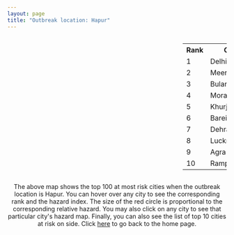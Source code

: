 ```yaml
---
layout: page
title: "Outbreak location: Hapur"
---
```

<div style="width: 100%; overflow: auto;">
<div style="width: 75%; float: left;">
<div id="mapid">
<script src="https://buda-magenta.github.io/hazard_map/load_map.js"></script>

<script>
var marker_outbreak = L.marker([28.740613, 77.835426],{"autoPan": true}).addTo(map); marker_outbreak.bindTooltip("Hapur").openTooltip();

var circle_1 = L.circle([28.651718, 77.221939], {"pane": "markerPane", "color": "red", "fill": true, "fillOpacity": 0.2, "fillRule": "evenodd", "lineCap": "round", "lineJoin": "round", "opacity": 1.0, "radius": 107872, "stroke": true, "weight": 3}).addTo(map);
circle_1.bindTooltip("Delhi<br>rank: 1<br>hazard index: 0.107872")
circle_1.bindPopup('<a href="https://buda-magenta.github.io/hazard_map/Delhi">Delhi</a>')

var circle_2 = L.circle([29.000653, 77.768229], {"pane": "markerPane", "color": "red", "fill": true, "fillOpacity": 0.2, "fillRule": "evenodd", "lineCap": "round", "lineJoin": "round", "opacity": 1.0, "radius": 43498, "stroke": true, "weight": 3}).addTo(map);
circle_2.bindTooltip("Meerut<br>rank: 2<br>hazard index: 0.043499")
circle_2.bindPopup('<a href="https://buda-magenta.github.io/hazard_map/Meerut">Meerut</a>')

var circle_3 = L.circle([28.388861, 77.974798], {"pane": "markerPane", "color": "red", "fill": true, "fillOpacity": 0.2, "fillRule": "evenodd", "lineCap": "round", "lineJoin": "round", "opacity": 1.0, "radius": 41377, "stroke": true, "weight": 3}).addTo(map);
circle_3.bindTooltip("Bulandshahr<br>rank: 3<br>hazard index: 0.041377")
circle_3.bindPopup('<a href="https://buda-magenta.github.io/hazard_map/Bulandshahr">Bulandshahr</a>')

var circle_4 = L.circle([28.863842, 78.805778], {"pane": "markerPane", "color": "red", "fill": true, "fillOpacity": 0.2, "fillRule": "evenodd", "lineCap": "round", "lineJoin": "round", "opacity": 1.0, "radius": 29864, "stroke": true, "weight": 3}).addTo(map);
circle_4.bindTooltip("Moradabad<br>rank: 4<br>hazard index: 0.029865")
circle_4.bindPopup('<a href="https://buda-magenta.github.io/hazard_map/Moradabad">Moradabad</a>')

var circle_5 = L.circle([28.205907, 77.875714], {"pane": "markerPane", "color": "red", "fill": true, "fillOpacity": 0.2, "fillRule": "evenodd", "lineCap": "round", "lineJoin": "round", "opacity": 1.0, "radius": 20652, "stroke": true, "weight": 3}).addTo(map);
circle_5.bindTooltip("Khurja<br>rank: 5<br>hazard index: 0.020652")
circle_5.bindPopup('<a href="https://buda-magenta.github.io/hazard_map/Khurja">Khurja</a>')

var circle_6 = L.circle([28.457876, 79.405571], {"pane": "markerPane", "color": "red", "fill": true, "fillOpacity": 0.2, "fillRule": "evenodd", "lineCap": "round", "lineJoin": "round", "opacity": 1.0, "radius": 14453, "stroke": true, "weight": 3}).addTo(map);
circle_6.bindTooltip("Bareilly<br>rank: 6<br>hazard index: 0.014454")
circle_6.bindPopup('<a href="https://buda-magenta.github.io/hazard_map/Bareilly">Bareilly</a>')

var circle_7 = L.circle([30.325565, 78.043681], {"pane": "markerPane", "color": "red", "fill": true, "fillOpacity": 0.2, "fillRule": "evenodd", "lineCap": "round", "lineJoin": "round", "opacity": 1.0, "radius": 10356, "stroke": true, "weight": 3}).addTo(map);
circle_7.bindTooltip("Dehradun<br>rank: 7<br>hazard index: 0.010357")
circle_7.bindPopup('<a href="https://buda-magenta.github.io/hazard_map/Dehradun">Dehradun</a>')

var circle_8 = L.circle([26.838100, 80.934600], {"pane": "markerPane", "color": "red", "fill": true, "fillOpacity": 0.2, "fillRule": "evenodd", "lineCap": "round", "lineJoin": "round", "opacity": 1.0, "radius": 8529, "stroke": true, "weight": 3}).addTo(map);
circle_8.bindTooltip("Lucknow<br>rank: 8<br>hazard index: 0.008530")
circle_8.bindPopup('<a href="https://buda-magenta.github.io/hazard_map/Lucknow">Lucknow</a>')

var circle_9 = L.circle([27.175255, 78.009816], {"pane": "markerPane", "color": "red", "fill": true, "fillOpacity": 0.2, "fillRule": "evenodd", "lineCap": "round", "lineJoin": "round", "opacity": 1.0, "radius": 6063, "stroke": true, "weight": 3}).addTo(map);
circle_9.bindTooltip("Agra<br>rank: 9<br>hazard index: 0.006064")
circle_9.bindPopup('<a href="https://buda-magenta.github.io/hazard_map/Agra">Agra</a>')

var circle_10 = L.circle([28.794068, 79.185930], {"pane": "markerPane", "color": "red", "fill": true, "fillOpacity": 0.2, "fillRule": "evenodd", "lineCap": "round", "lineJoin": "round", "opacity": 1.0, "radius": 5959, "stroke": true, "weight": 3}).addTo(map);
circle_10.bindTooltip("Rampur<br>rank: 10<br>hazard index: 0.005959")
circle_10.bindPopup('<a href="https://buda-magenta.github.io/hazard_map/Rampur">Rampur</a>')

var circle_11 = L.circle([28.402979, 77.310384], {"pane": "markerPane", "color": "red", "fill": true, "fillOpacity": 0.2, "fillRule": "evenodd", "lineCap": "round", "lineJoin": "round", "opacity": 1.0, "radius": 5409, "stroke": true, "weight": 3}).addTo(map);
circle_11.bindTooltip("Faridabad<br>rank: 11<br>hazard index: 0.005409")
circle_11.bindPopup('<a href="https://buda-magenta.github.io/hazard_map/Faridabad">Faridabad</a>')

var circle_12 = L.circle([28.923397, 78.488317], {"pane": "markerPane", "color": "red", "fill": true, "fillOpacity": 0.2, "fillRule": "evenodd", "lineCap": "round", "lineJoin": "round", "opacity": 1.0, "radius": 5344, "stroke": true, "weight": 3}).addTo(map);
circle_12.bindTooltip("Amroha<br>rank: 12<br>hazard index: 0.005345")
circle_12.bindPopup('<a href="https://buda-magenta.github.io/hazard_map/Amroha">Amroha</a>')

var circle_13 = L.circle([29.938447, 78.145298], {"pane": "markerPane", "color": "red", "fill": true, "fillOpacity": 0.2, "fillRule": "evenodd", "lineCap": "round", "lineJoin": "round", "opacity": 1.0, "radius": 4214, "stroke": true, "weight": 3}).addTo(map);
circle_13.bindTooltip("Haridwar<br>rank: 13<br>hazard index: 0.004214")
circle_13.bindPopup('<a href="https://buda-magenta.github.io/hazard_map/Haridwar">Haridwar</a>')

var circle_14 = L.circle([29.988077, 77.508130], {"pane": "markerPane", "color": "red", "fill": true, "fillOpacity": 0.2, "fillRule": "evenodd", "lineCap": "round", "lineJoin": "round", "opacity": 1.0, "radius": 4157, "stroke": true, "weight": 3}).addTo(map);
circle_14.bindTooltip("Saharanpur<br>rank: 14<br>hazard index: 0.004157")
circle_14.bindPopup('<a href="https://buda-magenta.github.io/hazard_map/Saharanpur">Saharanpur</a>')

var circle_15 = L.circle([27.876990, 78.137290], {"pane": "markerPane", "color": "red", "fill": true, "fillOpacity": 0.2, "fillRule": "evenodd", "lineCap": "round", "lineJoin": "round", "opacity": 1.0, "radius": 3763, "stroke": true, "weight": 3}).addTo(map);
circle_15.bindTooltip("Aligarh<br>rank: 15<br>hazard index: 0.003763")
circle_15.bindPopup('<a href="https://buda-magenta.github.io/hazard_map/Aligarh">Aligarh</a>')

var circle_16 = L.circle([28.428262, 77.002700], {"pane": "markerPane", "color": "red", "fill": true, "fillOpacity": 0.2, "fillRule": "evenodd", "lineCap": "round", "lineJoin": "round", "opacity": 1.0, "radius": 3432, "stroke": true, "weight": 3}).addTo(map);
circle_16.bindTooltip("Gurgaon<br>rank: 16<br>hazard index: 0.003432")
circle_16.bindPopup('<a href="https://buda-magenta.github.io/hazard_map/Gurgaon">Gurgaon</a>')

var circle_17 = L.circle([29.214460, 79.527918], {"pane": "markerPane", "color": "red", "fill": true, "fillOpacity": 0.2, "fillRule": "evenodd", "lineCap": "round", "lineJoin": "round", "opacity": 1.0, "radius": 3425, "stroke": true, "weight": 3}).addTo(map);
circle_17.bindTooltip("Haldwani<br>rank: 17<br>hazard index: 0.003425")
circle_17.bindPopup('<a href="https://buda-magenta.github.io/hazard_map/Haldwani">Haldwani</a>')

var circle_18 = L.circle([28.969640, 79.379747], {"pane": "markerPane", "color": "red", "fill": true, "fillOpacity": 0.2, "fillRule": "evenodd", "lineCap": "round", "lineJoin": "round", "opacity": 1.0, "radius": 2677, "stroke": true, "weight": 3}).addTo(map);
circle_18.bindTooltip("Rudrapur City<br>rank: 18<br>hazard index: 0.002677")
circle_18.bindPopup('<a href="https://buda-magenta.github.io/hazard_map/Rudrapur_City">Rudrapur City</a>')

var circle_19 = L.circle([28.570784, 77.327107], {"pane": "markerPane", "color": "red", "fill": true, "fillOpacity": 0.2, "fillRule": "evenodd", "lineCap": "round", "lineJoin": "round", "opacity": 1.0, "radius": 2503, "stroke": true, "weight": 3}).addTo(map);
circle_19.bindTooltip("Noida<br>rank: 19<br>hazard index: 0.002503")
circle_19.bindPopup('<a href="https://buda-magenta.github.io/hazard_map/Noida">Noida</a>')

var circle_20 = L.circle([27.177366, 78.389912], {"pane": "markerPane", "color": "red", "fill": true, "fillOpacity": 0.2, "fillRule": "evenodd", "lineCap": "round", "lineJoin": "round", "opacity": 1.0, "radius": 2496, "stroke": true, "weight": 3}).addTo(map);
circle_20.bindTooltip("Firozabad<br>rank: 20<br>hazard index: 0.002496")
circle_20.bindPopup('<a href="https://buda-magenta.github.io/hazard_map/Firozabad">Firozabad</a>')

var circle_21 = L.circle([29.448006, 77.740685], {"pane": "markerPane", "color": "red", "fill": true, "fillOpacity": 0.2, "fillRule": "evenodd", "lineCap": "round", "lineJoin": "round", "opacity": 1.0, "radius": 2319, "stroke": true, "weight": 3}).addTo(map);
circle_21.bindTooltip("Muzaffarnagar<br>rank: 21<br>hazard index: 0.002320")
circle_21.bindPopup('<a href="https://buda-magenta.github.io/hazard_map/Muzaffarnagar">Muzaffarnagar</a>')

var circle_22 = L.circle([27.912633, 79.746563], {"pane": "markerPane", "color": "red", "fill": true, "fillOpacity": 0.2, "fillRule": "evenodd", "lineCap": "round", "lineJoin": "round", "opacity": 1.0, "radius": 2067, "stroke": true, "weight": 3}).addTo(map);
circle_22.bindTooltip("Shahjahanpur<br>rank: 22<br>hazard index: 0.002067")
circle_22.bindPopup('<a href="https://buda-magenta.github.io/hazard_map/Shahjahanpur">Shahjahanpur</a>')

var circle_23 = L.circle([26.460914, 80.321759], {"pane": "markerPane", "color": "red", "fill": true, "fillOpacity": 0.2, "fillRule": "evenodd", "lineCap": "round", "lineJoin": "round", "opacity": 1.0, "radius": 2055, "stroke": true, "weight": 3}).addTo(map);
circle_23.bindTooltip("Kanpur<br>rank: 23<br>hazard index: 0.002055")
circle_23.bindPopup('<a href="https://buda-magenta.github.io/hazard_map/Kanpur">Kanpur</a>')

var circle_24 = L.circle([25.843539, 80.918004], {"pane": "markerPane", "color": "red", "fill": true, "fillOpacity": 0.2, "fillRule": "evenodd", "lineCap": "round", "lineJoin": "round", "opacity": 1.0, "radius": 2011, "stroke": true, "weight": 3}).addTo(map);
circle_24.bindTooltip("Fatehpur<br>rank: 24<br>hazard index: 0.002011")
circle_24.bindPopup('<a href="https://buda-magenta.github.io/hazard_map/Fatehpur">Fatehpur</a>')

var circle_25 = L.circle([29.211757, 78.961731], {"pane": "markerPane", "color": "red", "fill": true, "fillOpacity": 0.2, "fillRule": "evenodd", "lineCap": "round", "lineJoin": "round", "opacity": 1.0, "radius": 1976, "stroke": true, "weight": 3}).addTo(map);
circle_25.bindTooltip("Kashipur<br>rank: 25<br>hazard index: 0.001976")
circle_25.bindPopup('<a href="https://buda-magenta.github.io/hazard_map/Kashipur">Kashipur</a>')

var circle_26 = L.circle([28.733400, 77.298600], {"pane": "markerPane", "color": "red", "fill": true, "fillOpacity": 0.2, "fillRule": "evenodd", "lineCap": "round", "lineJoin": "round", "opacity": 1.0, "radius": 1972, "stroke": true, "weight": 3}).addTo(map);
circle_26.bindTooltip("Loni<br>rank: 26<br>hazard index: 0.001973")
circle_26.bindPopup('<a href="https://buda-magenta.github.io/hazard_map/Loni">Loni</a>')

var circle_27 = L.circle([19.075990, 72.877393], {"pane": "markerPane", "color": "red", "fill": true, "fillOpacity": 0.2, "fillRule": "evenodd", "lineCap": "round", "lineJoin": "round", "opacity": 1.0, "radius": 1852, "stroke": true, "weight": 3}).addTo(map);
circle_27.bindTooltip("Mumbai<br>rank: 27<br>hazard index: 0.001852")
circle_27.bindPopup('<a href="https://buda-magenta.github.io/hazard_map/Mumbai">Mumbai</a>')

var circle_28 = L.circle([27.985060, 80.753845], {"pane": "markerPane", "color": "red", "fill": true, "fillOpacity": 0.2, "fillRule": "evenodd", "lineCap": "round", "lineJoin": "round", "opacity": 1.0, "radius": 1698, "stroke": true, "weight": 3}).addTo(map);
circle_28.bindTooltip("Lakhimpur<br>rank: 28<br>hazard index: 0.001698")
circle_28.bindPopup('<a href="https://buda-magenta.github.io/hazard_map/Lakhimpur">Lakhimpur</a>')

var circle_29 = L.circle([28.753900, 77.399900], {"pane": "markerPane", "color": "red", "fill": true, "fillOpacity": 0.2, "fillRule": "evenodd", "lineCap": "round", "lineJoin": "round", "opacity": 1.0, "radius": 1697, "stroke": true, "weight": 3}).addTo(map);
circle_29.bindTooltip("Khora<br>rank: 29<br>hazard index: 0.001697")
circle_29.bindPopup('<a href="https://buda-magenta.github.io/hazard_map/Khora">Khora</a>')

var circle_30 = L.circle([28.901090, 76.580194], {"pane": "markerPane", "color": "red", "fill": true, "fillOpacity": 0.2, "fillRule": "evenodd", "lineCap": "round", "lineJoin": "round", "opacity": 1.0, "radius": 1461, "stroke": true, "weight": 3}).addTo(map);
circle_30.bindTooltip("Rohtak<br>rank: 30<br>hazard index: 0.001461")
circle_30.bindPopup('<a href="https://buda-magenta.github.io/hazard_map/Rohtak">Rohtak</a>')

var circle_31 = L.circle([27.633333, 77.583333], {"pane": "markerPane", "color": "red", "fill": true, "fillOpacity": 0.2, "fillRule": "evenodd", "lineCap": "round", "lineJoin": "round", "opacity": 1.0, "radius": 1345, "stroke": true, "weight": 3}).addTo(map);
circle_31.bindTooltip("Mathura<br>rank: 31<br>hazard index: 0.001345")
circle_31.bindPopup('<a href="https://buda-magenta.github.io/hazard_map/Mathura">Mathura</a>')

var circle_32 = L.circle([27.639077, 76.614452], {"pane": "markerPane", "color": "red", "fill": true, "fillOpacity": 0.2, "fillRule": "evenodd", "lineCap": "round", "lineJoin": "round", "opacity": 1.0, "radius": 1234, "stroke": true, "weight": 3}).addTo(map);
circle_32.bindTooltip("Alwar<br>rank: 32<br>hazard index: 0.001234")
circle_32.bindPopup('<a href="https://buda-magenta.github.io/hazard_map/Alwar">Alwar</a>')

var circle_33 = L.circle([26.671329, 83.364583], {"pane": "markerPane", "color": "red", "fill": true, "fillOpacity": 0.2, "fillRule": "evenodd", "lineCap": "round", "lineJoin": "round", "opacity": 1.0, "radius": 1197, "stroke": true, "weight": 3}).addTo(map);
circle_33.bindTooltip("Gorakhpur<br>rank: 33<br>hazard index: 0.001197")
circle_33.bindPopup('<a href="https://buda-magenta.github.io/hazard_map/Gorakhpur">Gorakhpur</a>')

var circle_34 = L.circle([25.531031, 78.652689], {"pane": "markerPane", "color": "red", "fill": true, "fillOpacity": 0.2, "fillRule": "evenodd", "lineCap": "round", "lineJoin": "round", "opacity": 1.0, "radius": 1152, "stroke": true, "weight": 3}).addTo(map);
circle_34.bindTooltip("Jhansi<br>rank: 34<br>hazard index: 0.001153")
circle_34.bindPopup('<a href="https://buda-magenta.github.io/hazard_map/Jhansi">Jhansi</a>')

var circle_35 = L.circle([29.391275, 76.977168], {"pane": "markerPane", "color": "red", "fill": true, "fillOpacity": 0.2, "fillRule": "evenodd", "lineCap": "round", "lineJoin": "round", "opacity": 1.0, "radius": 1144, "stroke": true, "weight": 3}).addTo(map);
circle_35.bindTooltip("Panipat<br>rank: 35<br>hazard index: 0.001145")
circle_35.bindPopup('<a href="https://buda-magenta.github.io/hazard_map/Panipat">Panipat</a>')

var circle_36 = L.circle([29.680327, 76.989625], {"pane": "markerPane", "color": "red", "fill": true, "fillOpacity": 0.2, "fillRule": "evenodd", "lineCap": "round", "lineJoin": "round", "opacity": 1.0, "radius": 1116, "stroke": true, "weight": 3}).addTo(map);
circle_36.bindTooltip("Karnal<br>rank: 36<br>hazard index: 0.001117")
circle_36.bindPopup('<a href="https://buda-magenta.github.io/hazard_map/Karnal">Karnal</a>')

var circle_37 = L.circle([29.003314, 77.016732], {"pane": "markerPane", "color": "red", "fill": true, "fillOpacity": 0.2, "fillRule": "evenodd", "lineCap": "round", "lineJoin": "round", "opacity": 1.0, "radius": 1078, "stroke": true, "weight": 3}).addTo(map);
circle_37.bindTooltip("Sonipat<br>rank: 37<br>hazard index: 0.001078")
circle_37.bindPopup('<a href="https://buda-magenta.github.io/hazard_map/Sonipat">Sonipat</a>')

var circle_38 = L.circle([27.265212, 77.369126], {"pane": "markerPane", "color": "red", "fill": true, "fillOpacity": 0.2, "fillRule": "evenodd", "lineCap": "round", "lineJoin": "round", "opacity": 1.0, "radius": 1024, "stroke": true, "weight": 3}).addTo(map);
circle_38.bindTooltip("Bharatpur<br>rank: 38<br>hazard index: 0.001025")
circle_38.bindPopup('<a href="https://buda-magenta.github.io/hazard_map/Bharatpur">Bharatpur</a>')

var circle_39 = L.circle([30.909016, 75.851601], {"pane": "markerPane", "color": "red", "fill": true, "fillOpacity": 0.2, "fillRule": "evenodd", "lineCap": "round", "lineJoin": "round", "opacity": 1.0, "radius": 974, "stroke": true, "weight": 3}).addTo(map);
circle_39.bindTooltip("Ludhiana<br>rank: 39<br>hazard index: 0.000975")
circle_39.bindPopup('<a href="https://buda-magenta.github.io/hazard_map/Ludhiana">Ludhiana</a>')

var circle_40 = L.circle([12.979120, 77.591300], {"pane": "markerPane", "color": "red", "fill": true, "fillOpacity": 0.2, "fillRule": "evenodd", "lineCap": "round", "lineJoin": "round", "opacity": 1.0, "radius": 974, "stroke": true, "weight": 3}).addTo(map);
circle_40.bindTooltip("Bangalore<br>rank: 40<br>hazard index: 0.000975")
circle_40.bindPopup('<a href="https://buda-magenta.github.io/hazard_map/Bangalore">Bangalore</a>')

var circle_41 = L.circle([30.129326, 77.245483], {"pane": "markerPane", "color": "red", "fill": true, "fillOpacity": 0.2, "fillRule": "evenodd", "lineCap": "round", "lineJoin": "round", "opacity": 1.0, "radius": 955, "stroke": true, "weight": 3}).addTo(map);
circle_41.bindTooltip("Jagadhri<br>rank: 41<br>hazard index: 0.000956")
circle_41.bindPopup('<a href="https://buda-magenta.github.io/hazard_map/Jagadhri">Jagadhri</a>')

var circle_42 = L.circle([28.488378, 78.735249], {"pane": "markerPane", "color": "red", "fill": true, "fillOpacity": 0.2, "fillRule": "evenodd", "lineCap": "round", "lineJoin": "round", "opacity": 1.0, "radius": 866, "stroke": true, "weight": 3}).addTo(map);
circle_42.bindTooltip("Chandausi<br>rank: 42<br>hazard index: 0.000866")
circle_42.bindPopup('<a href="https://buda-magenta.github.io/hazard_map/Chandausi">Chandausi</a>')

var circle_43 = L.circle([28.793170, 76.139128], {"pane": "markerPane", "color": "red", "fill": true, "fillOpacity": 0.2, "fillRule": "evenodd", "lineCap": "round", "lineJoin": "round", "opacity": 1.0, "radius": 855, "stroke": true, "weight": 3}).addTo(map);
circle_43.bindTooltip("Bhiwani<br>rank: 43<br>hazard index: 0.000856")
circle_43.bindPopup('<a href="https://buda-magenta.github.io/hazard_map/Bhiwani">Bhiwani</a>')

var circle_44 = L.circle([28.618753, 78.550874], {"pane": "markerPane", "color": "red", "fill": true, "fillOpacity": 0.2, "fillRule": "evenodd", "lineCap": "round", "lineJoin": "round", "opacity": 1.0, "radius": 837, "stroke": true, "weight": 3}).addTo(map);
circle_44.bindTooltip("Sambhal<br>rank: 44<br>hazard index: 0.000838")
circle_44.bindPopup('<a href="https://buda-magenta.github.io/hazard_map/Sambhal">Sambhal</a>')

var circle_45 = L.circle([22.541418, 88.357691], {"pane": "markerPane", "color": "red", "fill": true, "fillOpacity": 0.2, "fillRule": "evenodd", "lineCap": "round", "lineJoin": "round", "opacity": 1.0, "radius": 822, "stroke": true, "weight": 3}).addTo(map);
circle_45.bindTooltip("Kolkata<br>rank: 45<br>hazard index: 0.000822")
circle_45.bindPopup('<a href="https://buda-magenta.github.io/hazard_map/Kolkata">Kolkata</a>')

var circle_46 = L.circle([25.438130, 81.833800], {"pane": "markerPane", "color": "red", "fill": true, "fillOpacity": 0.2, "fillRule": "evenodd", "lineCap": "round", "lineJoin": "round", "opacity": 1.0, "radius": 788, "stroke": true, "weight": 3}).addTo(map);
circle_46.bindTooltip("Allahabad<br>rank: 46<br>hazard index: 0.000789")
circle_46.bindPopup('<a href="https://buda-magenta.github.io/hazard_map/Allahabad">Allahabad</a>')

var circle_47 = L.circle([28.660965, 76.834676], {"pane": "markerPane", "color": "red", "fill": true, "fillOpacity": 0.2, "fillRule": "evenodd", "lineCap": "round", "lineJoin": "round", "opacity": 1.0, "radius": 785, "stroke": true, "weight": 3}).addTo(map);
circle_47.bindTooltip("Bahadurgarh<br>rank: 47<br>hazard index: 0.000786")
circle_47.bindPopup('<a href="https://buda-magenta.github.io/hazard_map/Bahadurgarh">Bahadurgarh</a>')

var circle_48 = L.circle([27.504639, 80.829466], {"pane": "markerPane", "color": "red", "fill": true, "fillOpacity": 0.2, "fillRule": "evenodd", "lineCap": "round", "lineJoin": "round", "opacity": 1.0, "radius": 731, "stroke": true, "weight": 3}).addTo(map);
circle_48.bindTooltip("Sitapur<br>rank: 48<br>hazard index: 0.000731")
circle_48.bindPopup('<a href="https://buda-magenta.github.io/hazard_map/Sitapur">Sitapur</a>')

var circle_49 = L.circle([25.609324, 85.123525], {"pane": "markerPane", "color": "red", "fill": true, "fillOpacity": 0.2, "fillRule": "evenodd", "lineCap": "round", "lineJoin": "round", "opacity": 1.0, "radius": 700, "stroke": true, "weight": 3}).addTo(map);
circle_49.bindTooltip("Patna<br>rank: 49<br>hazard index: 0.000700")
circle_49.bindPopup('<a href="https://buda-magenta.github.io/hazard_map/Patna">Patna</a>')

var circle_50 = L.circle([23.021624, 72.579707], {"pane": "markerPane", "color": "red", "fill": true, "fillOpacity": 0.2, "fillRule": "evenodd", "lineCap": "round", "lineJoin": "round", "opacity": 1.0, "radius": 699, "stroke": true, "weight": 3}).addTo(map);
circle_50.bindTooltip("Ahmedabad<br>rank: 50<br>hazard index: 0.000700")
circle_50.bindPopup('<a href="https://buda-magenta.github.io/hazard_map/Ahmedabad">Ahmedabad</a>')

var circle_51 = L.circle([17.388786, 78.461065], {"pane": "markerPane", "color": "red", "fill": true, "fillOpacity": 0.2, "fillRule": "evenodd", "lineCap": "round", "lineJoin": "round", "opacity": 1.0, "radius": 681, "stroke": true, "weight": 3}).addTo(map);
circle_51.bindTooltip("Hyderabad<br>rank: 51<br>hazard index: 0.000682")
circle_51.bindPopup('<a href="https://buda-magenta.github.io/hazard_map/Hyderabad">Hyderabad</a>')

var circle_52 = L.circle([28.068312, 79.046073], {"pane": "markerPane", "color": "red", "fill": true, "fillOpacity": 0.2, "fillRule": "evenodd", "lineCap": "round", "lineJoin": "round", "opacity": 1.0, "radius": 671, "stroke": true, "weight": 3}).addTo(map);
circle_52.bindTooltip("Budaun<br>rank: 52<br>hazard index: 0.000672")
circle_52.bindPopup('<a href="https://buda-magenta.github.io/hazard_map/Budaun">Budaun</a>')

var circle_53 = L.circle([29.301826, 76.338471], {"pane": "markerPane", "color": "red", "fill": true, "fillOpacity": 0.2, "fillRule": "evenodd", "lineCap": "round", "lineJoin": "round", "opacity": 1.0, "radius": 666, "stroke": true, "weight": 3}).addTo(map);
circle_53.bindTooltip("Jind<br>rank: 53<br>hazard index: 0.000666")
circle_53.bindPopup('<a href="https://buda-magenta.github.io/hazard_map/Jind">Jind</a>')

var circle_54 = L.circle([26.915458, 75.818982], {"pane": "markerPane", "color": "red", "fill": true, "fillOpacity": 0.2, "fillRule": "evenodd", "lineCap": "round", "lineJoin": "round", "opacity": 1.0, "radius": 662, "stroke": true, "weight": 3}).addTo(map);
circle_54.bindTooltip("Jaipur<br>rank: 54<br>hazard index: 0.000662")
circle_54.bindPopup('<a href="https://buda-magenta.github.io/hazard_map/Jaipur">Jaipur</a>')

var circle_55 = L.circle([29.993040, 76.829223], {"pane": "markerPane", "color": "red", "fill": true, "fillOpacity": 0.2, "fillRule": "evenodd", "lineCap": "round", "lineJoin": "round", "opacity": 1.0, "radius": 646, "stroke": true, "weight": 3}).addTo(map);
circle_55.bindTooltip("Thanesar<br>rank: 55<br>hazard index: 0.000647")
circle_55.bindPopup('<a href="https://buda-magenta.github.io/hazard_map/Thanesar">Thanesar</a>')

var circle_56 = L.circle([29.822821, 76.378310], {"pane": "markerPane", "color": "red", "fill": true, "fillOpacity": 0.2, "fillRule": "evenodd", "lineCap": "round", "lineJoin": "round", "opacity": 1.0, "radius": 607, "stroke": true, "weight": 3}).addTo(map);
circle_56.bindTooltip("Kaithal<br>rank: 56<br>hazard index: 0.000608")
circle_56.bindPopup('<a href="https://buda-magenta.github.io/hazard_map/Kaithal">Kaithal</a>')

var circle_57 = L.circle([27.573243, 78.111739], {"pane": "markerPane", "color": "red", "fill": true, "fillOpacity": 0.2, "fillRule": "evenodd", "lineCap": "round", "lineJoin": "round", "opacity": 1.0, "radius": 604, "stroke": true, "weight": 3}).addTo(map);
circle_57.bindTooltip("Hathras<br>rank: 57<br>hazard index: 0.000604")
circle_57.bindPopup('<a href="https://buda-magenta.github.io/hazard_map/Hathras">Hathras</a>')

var circle_58 = L.circle([28.195647, 76.616518], {"pane": "markerPane", "color": "red", "fill": true, "fillOpacity": 0.2, "fillRule": "evenodd", "lineCap": "round", "lineJoin": "round", "opacity": 1.0, "radius": 602, "stroke": true, "weight": 3}).addTo(map);
circle_58.bindTooltip("Rewari<br>rank: 58<br>hazard index: 0.000603")
circle_58.bindPopup('<a href="https://buda-magenta.github.io/hazard_map/Rewari">Rewari</a>')

var circle_59 = L.circle([30.211200, 77.286390], {"pane": "markerPane", "color": "red", "fill": true, "fillOpacity": 0.2, "fillRule": "evenodd", "lineCap": "round", "lineJoin": "round", "opacity": 1.0, "radius": 600, "stroke": true, "weight": 3}).addTo(map);
circle_59.bindTooltip("Yamunanagar<br>rank: 59<br>hazard index: 0.000600")
circle_59.bindPopup('<a href="https://buda-magenta.github.io/hazard_map/Yamunanagar">Yamunanagar</a>')

var circle_60 = L.circle([13.083694, 80.270186], {"pane": "markerPane", "color": "red", "fill": true, "fillOpacity": 0.2, "fillRule": "evenodd", "lineCap": "round", "lineJoin": "round", "opacity": 1.0, "radius": 594, "stroke": true, "weight": 3}).addTo(map);
circle_60.bindTooltip("Chennai<br>rank: 60<br>hazard index: 0.000594")
circle_60.bindPopup('<a href="https://buda-magenta.github.io/hazard_map/Chennai">Chennai</a>')

var circle_61 = L.circle([18.521428, 73.854454], {"pane": "markerPane", "color": "red", "fill": true, "fillOpacity": 0.2, "fillRule": "evenodd", "lineCap": "round", "lineJoin": "round", "opacity": 1.0, "radius": 580, "stroke": true, "weight": 3}).addTo(map);
circle_61.bindTooltip("Pune<br>rank: 61<br>hazard index: 0.000580")
circle_61.bindPopup('<a href="https://buda-magenta.github.io/hazard_map/Pune">Pune</a>')

var circle_62 = L.circle([30.733442, 76.779714], {"pane": "markerPane", "color": "red", "fill": true, "fillOpacity": 0.2, "fillRule": "evenodd", "lineCap": "round", "lineJoin": "round", "opacity": 1.0, "radius": 575, "stroke": true, "weight": 3}).addTo(map);
circle_62.bindTooltip("Chandigarh<br>rank: 62<br>hazard index: 0.000575")
circle_62.bindPopup('<a href="https://buda-magenta.github.io/hazard_map/Chandigarh">Chandigarh</a>')

var circle_63 = L.circle([28.651718, 77.221939], {"pane": "markerPane", "color": "red", "fill": true, "fillOpacity": 0.2, "fillRule": "evenodd", "lineCap": "round", "lineJoin": "round", "opacity": 1.0, "radius": 562, "stroke": true, "weight": 3}).addTo(map);
circle_63.bindTooltip("Dehri<br>rank: 63<br>hazard index: 0.000562")
circle_63.bindPopup('<a href="https://buda-magenta.github.io/hazard_map/Dehri">Dehri</a>')

var circle_64 = L.circle([28.176959, 77.373112], {"pane": "markerPane", "color": "red", "fill": true, "fillOpacity": 0.2, "fillRule": "evenodd", "lineCap": "round", "lineJoin": "round", "opacity": 1.0, "radius": 551, "stroke": true, "weight": 3}).addTo(map);
circle_64.bindTooltip("Palwal<br>rank: 64<br>hazard index: 0.000551")
circle_64.bindPopup('<a href="https://buda-magenta.github.io/hazard_map/Palwal">Palwal</a>')

var circle_65 = L.circle([29.869350, 77.890212], {"pane": "markerPane", "color": "red", "fill": true, "fillOpacity": 0.2, "fillRule": "evenodd", "lineCap": "round", "lineJoin": "round", "opacity": 1.0, "radius": 545, "stroke": true, "weight": 3}).addTo(map);
circle_65.bindTooltip("Roorkee<br>rank: 65<br>hazard index: 0.000545")
circle_65.bindPopup('<a href="https://buda-magenta.github.io/hazard_map/Roorkee">Roorkee</a>')

var circle_66 = L.circle([28.826162, 77.541656], {"pane": "markerPane", "color": "red", "fill": true, "fillOpacity": 0.2, "fillRule": "evenodd", "lineCap": "round", "lineJoin": "round", "opacity": 1.0, "radius": 514, "stroke": true, "weight": 3}).addTo(map);
circle_66.bindTooltip("Modinagar<br>rank: 66<br>hazard index: 0.000515")
circle_66.bindPopup('<a href="https://buda-magenta.github.io/hazard_map/Modinagar">Modinagar</a>')

var circle_67 = L.circle([27.733696, 81.477321], {"pane": "markerPane", "color": "red", "fill": true, "fillOpacity": 0.2, "fillRule": "evenodd", "lineCap": "round", "lineJoin": "round", "opacity": 1.0, "radius": 505, "stroke": true, "weight": 3}).addTo(map);
circle_67.bindTooltip("Bahraich<br>rank: 67<br>hazard index: 0.000506")
circle_67.bindPopup('<a href="https://buda-magenta.github.io/hazard_map/Bahraich">Bahraich</a>')

var circle_68 = L.circle([31.634308, 74.873679], {"pane": "markerPane", "color": "red", "fill": true, "fillOpacity": 0.2, "fillRule": "evenodd", "lineCap": "round", "lineJoin": "round", "opacity": 1.0, "radius": 492, "stroke": true, "weight": 3}).addTo(map);
circle_68.bindTooltip("Amritsar<br>rank: 68<br>hazard index: 0.000492")
circle_68.bindPopup('<a href="https://buda-magenta.github.io/hazard_map/Amritsar">Amritsar</a>')

var circle_69 = L.circle([29.500882, 77.348383], {"pane": "markerPane", "color": "red", "fill": true, "fillOpacity": 0.2, "fillRule": "evenodd", "lineCap": "round", "lineJoin": "round", "opacity": 1.0, "radius": 469, "stroke": true, "weight": 3}).addTo(map);
circle_69.bindTooltip("Shamli<br>rank: 69<br>hazard index: 0.000469")
circle_69.bindPopup('<a href="https://buda-magenta.github.io/hazard_map/Shamli">Shamli</a>')

var circle_70 = L.circle([29.154148, 77.305954], {"pane": "markerPane", "color": "red", "fill": true, "fillOpacity": 0.2, "fillRule": "evenodd", "lineCap": "round", "lineJoin": "round", "opacity": 1.0, "radius": 440, "stroke": true, "weight": 3}).addTo(map);
circle_70.bindTooltip("Baraut<br>rank: 70<br>hazard index: 0.000440")
circle_70.bindPopup('<a href="https://buda-magenta.github.io/hazard_map/Baraut">Baraut</a>')

var circle_71 = L.circle([31.292011, 75.568058], {"pane": "markerPane", "color": "red", "fill": true, "fillOpacity": 0.2, "fillRule": "evenodd", "lineCap": "round", "lineJoin": "round", "opacity": 1.0, "radius": 436, "stroke": true, "weight": 3}).addTo(map);
circle_71.bindTooltip("Jalandhar<br>rank: 71<br>hazard index: 0.000437")
circle_71.bindPopup('<a href="https://buda-magenta.github.io/hazard_map/Jalandhar">Jalandhar</a>')

var circle_72 = L.circle([27.883846, 78.634890], {"pane": "markerPane", "color": "red", "fill": true, "fillOpacity": 0.2, "fillRule": "evenodd", "lineCap": "round", "lineJoin": "round", "opacity": 1.0, "radius": 429, "stroke": true, "weight": 3}).addTo(map);
circle_72.bindTooltip("Kasganj<br>rank: 72<br>hazard index: 0.000429")
circle_72.bindPopup('<a href="https://buda-magenta.github.io/hazard_map/Kasganj">Kasganj</a>')

var circle_73 = L.circle([25.335649, 83.007629], {"pane": "markerPane", "color": "red", "fill": true, "fillOpacity": 0.2, "fillRule": "evenodd", "lineCap": "round", "lineJoin": "round", "opacity": 1.0, "radius": 360, "stroke": true, "weight": 3}).addTo(map);
circle_73.bindTooltip("Varanasi<br>rank: 73<br>hazard index: 0.000361")
circle_73.bindPopup('<a href="https://buda-magenta.github.io/hazard_map/Varanasi">Varanasi</a>')

var circle_74 = L.circle([26.250000, 81.250000], {"pane": "markerPane", "color": "red", "fill": true, "fillOpacity": 0.2, "fillRule": "evenodd", "lineCap": "round", "lineJoin": "round", "opacity": 1.0, "radius": 355, "stroke": true, "weight": 3}).addTo(map);
circle_74.bindTooltip("Rae Bareli<br>rank: 74<br>hazard index: 0.000356")
circle_74.bindPopup('<a href="https://buda-magenta.github.io/hazard_map/Rae_Bareli">Rae Bareli</a>')

var circle_75 = L.circle([15.398403, 73.812918], {"pane": "markerPane", "color": "red", "fill": true, "fillOpacity": 0.2, "fillRule": "evenodd", "lineCap": "round", "lineJoin": "round", "opacity": 1.0, "radius": 346, "stroke": true, "weight": 3}).addTo(map);
circle_75.bindTooltip("Vasco Da Gama<br>rank: 75<br>hazard index: 0.000346")
circle_75.bindPopup('<a href="https://buda-magenta.github.io/hazard_map/Vasco_Da_Gama">Vasco Da Gama</a>')

var circle_76 = L.circle([26.180598, 91.753943], {"pane": "markerPane", "color": "red", "fill": true, "fillOpacity": 0.2, "fillRule": "evenodd", "lineCap": "round", "lineJoin": "round", "opacity": 1.0, "radius": 339, "stroke": true, "weight": 3}).addTo(map);
circle_76.bindTooltip("Guwahati<br>rank: 76<br>hazard index: 0.000340")
circle_76.bindPopup('<a href="https://buda-magenta.github.io/hazard_map/Guwahati">Guwahati</a>')

var circle_77 = L.circle([27.338577, 80.097526], {"pane": "markerPane", "color": "red", "fill": true, "fillOpacity": 0.2, "fillRule": "evenodd", "lineCap": "round", "lineJoin": "round", "opacity": 1.0, "radius": 308, "stroke": true, "weight": 3}).addTo(map);
circle_77.bindTooltip("Hardoi<br>rank: 77<br>hazard index: 0.000308")
circle_77.bindPopup('<a href="https://buda-magenta.github.io/hazard_map/Hardoi">Hardoi</a>')

var circle_78 = L.circle([34.074744, 74.820444], {"pane": "markerPane", "color": "red", "fill": true, "fillOpacity": 0.2, "fillRule": "evenodd", "lineCap": "round", "lineJoin": "round", "opacity": 1.0, "radius": 303, "stroke": true, "weight": 3}).addTo(map);
circle_78.bindTooltip("Srinagar<br>rank: 78<br>hazard index: 0.000303")
circle_78.bindPopup('<a href="https://buda-magenta.github.io/hazard_map/Srinagar">Srinagar</a>')

var circle_79 = L.circle([23.258486, 77.401989], {"pane": "markerPane", "color": "red", "fill": true, "fillOpacity": 0.2, "fillRule": "evenodd", "lineCap": "round", "lineJoin": "round", "opacity": 1.0, "radius": 300, "stroke": true, "weight": 3}).addTo(map);
circle_79.bindTooltip("Bhopal<br>rank: 79<br>hazard index: 0.000301")
circle_79.bindPopup('<a href="https://buda-magenta.github.io/hazard_map/Bhopal">Bhopal</a>')

var circle_80 = L.circle([28.495208, 80.107541], {"pane": "markerPane", "color": "red", "fill": true, "fillOpacity": 0.2, "fillRule": "evenodd", "lineCap": "round", "lineJoin": "round", "opacity": 1.0, "radius": 282, "stroke": true, "weight": 3}).addTo(map);
circle_80.bindTooltip("Pilibhit<br>rank: 80<br>hazard index: 0.000283")
circle_80.bindPopup('<a href="https://buda-magenta.github.io/hazard_map/Pilibhit">Pilibhit</a>')

var circle_81 = L.circle([21.149813, 79.082056], {"pane": "markerPane", "color": "red", "fill": true, "fillOpacity": 0.2, "fillRule": "evenodd", "lineCap": "round", "lineJoin": "round", "opacity": 1.0, "radius": 282, "stroke": true, "weight": 3}).addTo(map);
circle_81.bindTooltip("Nagpur<br>rank: 81<br>hazard index: 0.000282")
circle_81.bindPopup('<a href="https://buda-magenta.github.io/hazard_map/Nagpur">Nagpur</a>')

var circle_82 = L.circle([20.266777, 85.843559], {"pane": "markerPane", "color": "red", "fill": true, "fillOpacity": 0.2, "fillRule": "evenodd", "lineCap": "round", "lineJoin": "round", "opacity": 1.0, "radius": 274, "stroke": true, "weight": 3}).addTo(map);
circle_82.bindTooltip("Bhubaneswar<br>rank: 82<br>hazard index: 0.000275")
circle_82.bindPopup('<a href="https://buda-magenta.github.io/hazard_map/Bhubaneswar">Bhubaneswar</a>')

var circle_83 = L.circle([32.718561, 74.858092], {"pane": "markerPane", "color": "red", "fill": true, "fillOpacity": 0.2, "fillRule": "evenodd", "lineCap": "round", "lineJoin": "round", "opacity": 1.0, "radius": 267, "stroke": true, "weight": 3}).addTo(map);
circle_83.bindTooltip("Jammu<br>rank: 83<br>hazard index: 0.000267")
circle_83.bindPopup('<a href="https://buda-magenta.github.io/hazard_map/Jammu">Jammu</a>')

var circle_84 = L.circle([26.148658, 85.340013], {"pane": "markerPane", "color": "red", "fill": true, "fillOpacity": 0.2, "fillRule": "evenodd", "lineCap": "round", "lineJoin": "round", "opacity": 1.0, "radius": 256, "stroke": true, "weight": 3}).addTo(map);
circle_84.bindTooltip("Muzaffarpur<br>rank: 84<br>hazard index: 0.000256")
circle_84.bindPopup('<a href="https://buda-magenta.github.io/hazard_map/Muzaffarpur">Muzaffarpur</a>')

var circle_85 = L.circle([23.370035, 85.325013], {"pane": "markerPane", "color": "red", "fill": true, "fillOpacity": 0.2, "fillRule": "evenodd", "lineCap": "round", "lineJoin": "round", "opacity": 1.0, "radius": 249, "stroke": true, "weight": 3}).addTo(map);
circle_85.bindTooltip("Ranchi<br>rank: 85<br>hazard index: 0.000250")
circle_85.bindPopup('<a href="https://buda-magenta.github.io/hazard_map/Ranchi">Ranchi</a>')

var circle_86 = L.circle([25.603508, 83.507454], {"pane": "markerPane", "color": "red", "fill": true, "fillOpacity": 0.2, "fillRule": "evenodd", "lineCap": "round", "lineJoin": "round", "opacity": 1.0, "radius": 242, "stroke": true, "weight": 3}).addTo(map);
circle_86.bindTooltip("Ghazipur<br>rank: 86<br>hazard index: 0.000243")
circle_86.bindPopup('<a href="https://buda-magenta.github.io/hazard_map/Ghazipur">Ghazipur</a>')

var circle_87 = L.circle([30.179115, 75.047102], {"pane": "markerPane", "color": "red", "fill": true, "fillOpacity": 0.2, "fillRule": "evenodd", "lineCap": "round", "lineJoin": "round", "opacity": 1.0, "radius": 221, "stroke": true, "weight": 3}).addTo(map);
circle_87.bindTooltip("Bathinda<br>rank: 87<br>hazard index: 0.000221")
circle_87.bindPopup('<a href="https://buda-magenta.github.io/hazard_map/Bathinda">Bathinda</a>')

var circle_88 = L.circle([26.698885, 88.320030], {"pane": "markerPane", "color": "red", "fill": true, "fillOpacity": 0.2, "fillRule": "evenodd", "lineCap": "round", "lineJoin": "round", "opacity": 1.0, "radius": 220, "stroke": true, "weight": 3}).addTo(map);
circle_88.bindTooltip("Bagdogra<br>rank: 88<br>hazard index: 0.000220")
circle_88.bindPopup('<a href="https://buda-magenta.github.io/hazard_map/Bagdogra">Bagdogra</a>')

var circle_89 = L.circle([22.720362, 75.868200], {"pane": "markerPane", "color": "red", "fill": true, "fillOpacity": 0.2, "fillRule": "evenodd", "lineCap": "round", "lineJoin": "round", "opacity": 1.0, "radius": 208, "stroke": true, "weight": 3}).addTo(map);
circle_89.bindTooltip("Indore<br>rank: 89<br>hazard index: 0.000208")
circle_89.bindPopup('<a href="https://buda-magenta.github.io/hazard_map/Indore">Indore</a>')

var circle_90 = L.circle([21.170200, 72.831100], {"pane": "markerPane", "color": "red", "fill": true, "fillOpacity": 0.2, "fillRule": "evenodd", "lineCap": "round", "lineJoin": "round", "opacity": 1.0, "radius": 208, "stroke": true, "weight": 3}).addTo(map);
circle_90.bindTooltip("Surat<br>rank: 90<br>hazard index: 0.000208")
circle_90.bindPopup('<a href="https://buda-magenta.github.io/hazard_map/Surat">Surat</a>')

var circle_91 = L.circle([29.168807, 75.746110], {"pane": "markerPane", "color": "red", "fill": true, "fillOpacity": 0.2, "fillRule": "evenodd", "lineCap": "round", "lineJoin": "round", "opacity": 1.0, "radius": 199, "stroke": true, "weight": 3}).addTo(map);
circle_91.bindTooltip("Hisar<br>rank: 91<br>hazard index: 0.000200")
circle_91.bindPopup('<a href="https://buda-magenta.github.io/hazard_map/Hisar">Hisar</a>')

var circle_92 = L.circle([30.209087, 76.339872], {"pane": "markerPane", "color": "red", "fill": true, "fillOpacity": 0.2, "fillRule": "evenodd", "lineCap": "round", "lineJoin": "round", "opacity": 1.0, "radius": 199, "stroke": true, "weight": 3}).addTo(map);
circle_92.bindTooltip("Patiala<br>rank: 92<br>hazard index: 0.000200")
circle_92.bindPopup('<a href="https://buda-magenta.github.io/hazard_map/Patiala">Patiala</a>')

var circle_93 = L.circle([26.203725, 78.157363], {"pane": "markerPane", "color": "red", "fill": true, "fillOpacity": 0.2, "fillRule": "evenodd", "lineCap": "round", "lineJoin": "round", "opacity": 1.0, "radius": 197, "stroke": true, "weight": 3}).addTo(map);
circle_93.bindTooltip("Gwalior<br>rank: 93<br>hazard index: 0.000197")
circle_93.bindPopup('<a href="https://buda-magenta.github.io/hazard_map/Gwalior">Gwalior</a>')

var circle_94 = L.circle([26.724789, 82.793269], {"pane": "markerPane", "color": "red", "fill": true, "fillOpacity": 0.2, "fillRule": "evenodd", "lineCap": "round", "lineJoin": "round", "opacity": 1.0, "radius": 196, "stroke": true, "weight": 3}).addTo(map);
circle_94.bindTooltip("Basti<br>rank: 94<br>hazard index: 0.000196")
circle_94.bindPopup('<a href="https://buda-magenta.github.io/hazard_map/Basti">Basti</a>')

var circle_95 = L.circle([27.109667, 81.918329], {"pane": "markerPane", "color": "red", "fill": true, "fillOpacity": 0.2, "fillRule": "evenodd", "lineCap": "round", "lineJoin": "round", "opacity": 1.0, "radius": 195, "stroke": true, "weight": 3}).addTo(map);
circle_95.bindTooltip("Gonda<br>rank: 95<br>hazard index: 0.000196")
circle_95.bindPopup('<a href="https://buda-magenta.github.io/hazard_map/Gonda">Gonda</a>')

var circle_96 = L.circle([9.931308, 76.267414], {"pane": "markerPane", "color": "red", "fill": true, "fillOpacity": 0.2, "fillRule": "evenodd", "lineCap": "round", "lineJoin": "round", "opacity": 1.0, "radius": 180, "stroke": true, "weight": 3}).addTo(map);
circle_96.bindTooltip("Kochi<br>rank: 96<br>hazard index: 0.000180")
circle_96.bindPopup('<a href="https://buda-magenta.github.io/hazard_map/Kochi">Kochi</a>')

var circle_97 = L.circle([26.791073, 84.560107], {"pane": "markerPane", "color": "red", "fill": true, "fillOpacity": 0.2, "fillRule": "evenodd", "lineCap": "round", "lineJoin": "round", "opacity": 1.0, "radius": 177, "stroke": true, "weight": 3}).addTo(map);
circle_97.bindTooltip("Bettiah<br>rank: 97<br>hazard index: 0.000178")
circle_97.bindPopup('<a href="https://buda-magenta.github.io/hazard_map/Bettiah">Bettiah</a>')

var circle_98 = L.circle([30.384367, 76.770421], {"pane": "markerPane", "color": "red", "fill": true, "fillOpacity": 0.2, "fillRule": "evenodd", "lineCap": "round", "lineJoin": "round", "opacity": 1.0, "radius": 177, "stroke": true, "weight": 3}).addTo(map);
circle_98.bindTooltip("Ambala<br>rank: 98<br>hazard index: 0.000178")
circle_98.bindPopup('<a href="https://buda-magenta.github.io/hazard_map/Ambala">Ambala</a>')

var circle_99 = L.circle([26.638076, 82.059024], {"pane": "markerPane", "color": "red", "fill": true, "fillOpacity": 0.2, "fillRule": "evenodd", "lineCap": "round", "lineJoin": "round", "opacity": 1.0, "radius": 169, "stroke": true, "weight": 3}).addTo(map);
circle_99.bindTooltip("Faizabad<br>rank: 99<br>hazard index: 0.000170")
circle_99.bindPopup('<a href="https://buda-magenta.github.io/hazard_map/Faizabad">Faizabad</a>')

var circle_100 = L.circle([25.196826, 76.000893], {"pane": "markerPane", "color": "red", "fill": true, "fillOpacity": 0.2, "fillRule": "evenodd", "lineCap": "round", "lineJoin": "round", "opacity": 1.0, "radius": 165, "stroke": true, "weight": 3}).addTo(map);
circle_100.bindTooltip("Kota<br>rank: 100<br>hazard index: 0.000166")
circle_100.bindPopup('<a href="https://buda-magenta.github.io/hazard_map/Kota">Kota</a>')
</script>
</div>
</div>


<div style="width: 20%; float: right;">
<table>
<tr>
<th>Rank</th>
<th>City</th>
</tr>

<tr>
<td>1</td>
<td>Delhi</td>
</tr>

<tr>
<td>2</td>
<td>Meerut</td>
</tr>

<tr>
<td>3</td>
<td>Bulandshahr</td>
</tr>

<tr>
<td>4</td>
<td>Moradabad</td>
</tr>

<tr>
<td>5</td>
<td>Khurja</td>
</tr>

<tr>
<td>6</td>
<td>Bareilly</td>
</tr>

<tr>
<td>7</td>
<td>Dehradun</td>
</tr>

<tr>
<td>8</td>
<td>Lucknow</td>
</tr>

<tr>
<td>9</td>
<td>Agra</td>
</tr>

<tr>
<td>10</td>
<td>Rampur</td>
</tr>

</table>
</div>
</div>


<p align="center"> The above map shows the top 100 at most risk cities when the outbreak location is Hapur. You can hover over any city to see the corresponding rank and the hazard index. The size of the red circle is proportional to the corresponding relative hazard. You may also click on any city to see that particular city's hazard map. Finally, you can also see the list of top 10 cities at risk on side.  Click <a href="https://buda-magenta.github.io/hazard_map/">here</a> to go back to the home page.
</p>